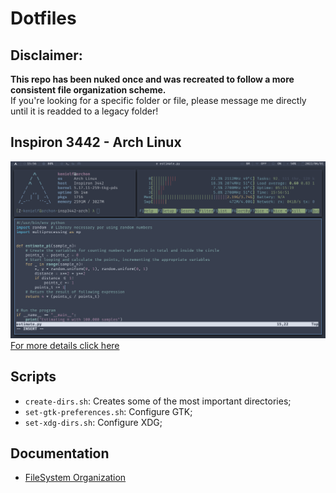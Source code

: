 # Dotfiles
## Disclaimer:
**This repo has been nuked once and was recreated to follow a more consistent file organization scheme.**  
If you're looking for a specific folder or file, please message me directly until it is readded to a legacy folder!

## Inspiron 3442 - Arch Linux
<!-- Showcase Here -->
![Arch Linux Inspiron 3442 - Showcase](/img/showcase--small--insp3442-arch.png)
[For more details click here](/insp3442-arch)

## Scripts
 - `create-dirs.sh`: Creates some of the most important directories;
 - `set-gtk-preferences.sh`: Configure GTK;
 - `set-xdg-dirs.sh`: Configure XDG;

## Documentation
 - [FileSystem Organization](/doc/en/fs_structure.md)
